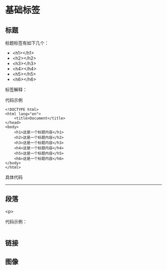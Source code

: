 # 基础标签  

## 标题  

标题标签有如下几个：
* &lt;h1&gt;&lt;/h1&gt;
* &lt;h2&gt;&lt;/h2&gt;
* &lt;h3&gt;&lt;/h3&gt;
* &lt;h4&gt;&lt;/h4&gt;
* &lt;h5&gt;&lt;/h5&gt;
* &lt;h6&gt;&lt;/h6&gt;

标签解释：

代码示例  
```html5
<!DOCTYPE html>
<html lang="en">
    <title>Document</title>
</head>
<body>
    <h1>这是一个标题内容</h1>
    <h2>这是一个标题内容</h2>
    <h3>这是一个标题内容</h3>
    <h4>这是一个标题内容</h4>
    <h5>这是一个标题内容</h5>
    <h6>这是一个标题内容</h6>
</body>
</html>
```

具体代码  



***
## 段落  

&lt;p&gt;  

代码示例：
```html5
```




## 链接  

## 图像  

